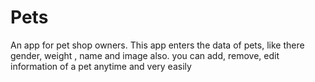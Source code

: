 # Pets
An app for pet shop owners.
This app enters the data of pets, like there gender, weight , name and image also.
you can add, remove, edit information of a pet anytime and very easily
